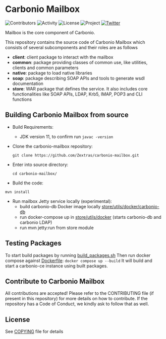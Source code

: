 # Carbonio Mailbox

![Contributors](https://img.shields.io/github/contributors/zextras/carbonio-mailbox "Contributors") ![Activity](https://img.shields.io/github/commit-activity/m/zextras/carbonio-mailbox "Activity") ![License](https://img.shields.io/badge/license-AGPL%203-green
"License") ![Project](https://img.shields.io/badge/project-carbonio-informational
"Project") [![Twitter](https://img.shields.io/twitter/url/https/twitter.com/zextras.svg?style=social&label=Follow%20%40zextras)](https://twitter.com/zextras)

Mailbox is the core component of Carbonio.

This repository contains the source code of Carbonio Mailbox which consists of several subcomponents and their roles are as follows

- **client**: client package to interact with the mailbox
- **common**: package providing classes of common use, like utilities, clients and common parameters
- **native**: package to load native libraries
- **soap**: package describing SOAP APIs and tools to generate wsdl documentation
- **store**: WAR package that defines the service. It also includes core functionalities like SOAP APIs, LDAP, Krb5, IMAP, POP3 and CLI functions

## Building Carbonio Mailbox from source

- Build Requirements:
  - JDK version 11, to confirm run `javac -version`

- Clone the carbonio-mailbox repository:

    `git clone https://github.com/Zextras/carbonio-mailbox.git`

- Enter into source directory:

    `cd carbonio-mailbox/`

- Build the code:

 `mvn install`

- Run mailbox Jetty service locally (experimental):
  - build carbonio-db Docker image locally [store/utils/docker/carbonio-db](store/utils/docker/carbonio-db)
  - run docker-compose up in [store/utils/docker](store/utils/docker) (starts carbonio-db and carbonio LDAP)
  - run mvn jetty:run from store module

## Testing Packages
To start build packages by running [build_packages.sh](build_packages.sh)
Then run docker compose against [Dockerfile](Dockerfile):
`docker compose up --build`
It will build and start a carbonio-ce instance using built packages.

## Contribute to Carbonio Mailbox

All contributions are accepted! Please refer to the CONTRIBUTING file (if present in this repository) for more details on how to contribute. If the repository has a Code of Conduct, we kindly ask to follow that as well.

## License

See [COPYING](COPYING) file for details
